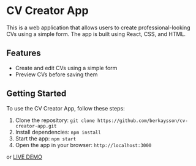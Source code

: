 # CV Creator App

This is a web application that allows users to create professional-looking CVs using a simple form. The app is built using React, CSS, and HTML.

## Features

- Create and edit CVs using a simple form
- Preview CVs before saving them

## Getting Started

To use the CV Creator App, follow these steps:

1. Clone the repository: `git clone https://github.com/berkaysson/cv-creator-app.git`
2. Install dependencies: `npm install`
3. Start the app: `npm start`
4. Open the app in your browser: `http://localhost:3000`

or [LIVE DEMO](https://berkaysson.github.io/cv-creator-app/)